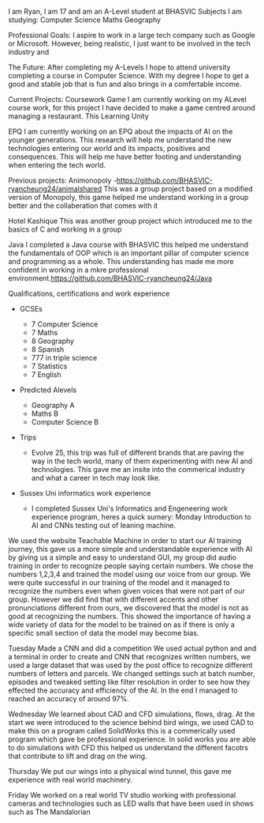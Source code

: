 I am Ryan, I am 17 and am an A-Level student at BHASVIC
Subjects I am studying:
Computer Science
Maths
Geography

Professional Goals:
I aspire to work in a large tech company such as Google or Microsoft. However, being realistic, I just want to be involved in the tech industry and 
  

The Future:
  After completing my A-Levels I hope to attend university completing a course in Computer Science. With my degree I hope to get a good and stable job that is fun and also brings in a comfertable income.

Current Projects:
  Coursework Game
    I am currently working on my ALevel course work, for this project I have decided to make a game centred around managing a restaurant. This 
  Learning Unity
  
EPQ
I am currently working on an EPQ about the impacts of AI on the younger generations. This research will help me understand the new technologies entering our world and its impacts, positives and consequences. This will help me have better footing and understanding when entering the tech world.


Previous projects:
  Animonopoly -https://github.com/BHASVIC-ryancheung24/animalshared
    This was a group project based on a modified version of Monopoly, this game helped me understand working in a group better and the collaberation that comes with it 
    
  Hotel Kashique
    This was another group project which introduced me to the basics of C and working in a group

Java
  I completed a Java course with BHASVIC this helped me understand the fundamentals of OOP which is an important pillar of computer science and programming as a whole. This understanding has made me more confident in working in a mkre professional environment.https://github.com/BHASVIC-ryancheung24/Java



Qualifications, certifications and work experience
  - GCSEs
       - 7 Computer Science
       - 7 Maths
       - 8 Geography
       - 8 Spanish
       - 777 in triple science
       - 7 Statistics
       - 7 English
       
         
  - Predicted Alevels
       - Geography A
       - Maths B
       - Computer Science B
  - Trips
       - Evolve 25, this trip was full of different brands that are paving the way in the tech world, many of them experimenting with new AI and technologies. This gave me an insite into the commerical industry and what a career in tech may look like.    
  
  - Sussex Uni informatics work experience
     - I completed Sussex Uni's Informatics and Engeneering work experience program, heres a quick sumery:
 Monday 
Introduction to AI and CNNs testing out of leaning machine.

We used the website Teachable Machine in order to start our AI training journey, this gave us a more simple and understandable experience with AI by  giving us a simple and easy to understand GUI, my group did audio training in order to recognize people saying certain numbers. We chose the numbers 1,2,3,4 and trained the model using our voice from our group. We were quite successful in our training of the model and it managed to recognize the numbers even when given voices that were not part of our group. However we did find that with different accents and other pronunciations different from ours, we discovered that the model is not as good at recognizing the numbers. This showed the importance of having a wide variety of data for the model to be trained on as if there is only a specific small section of data the model may become bias. 


Tuesday
Made a CNN and did a competition 
We used actual python and and a terminal in order to create and CNN that recognizes written numbers, we used a large dataset that was used by the post office to recognize different numbers of letters and parcels. We changed settings such at batch number, episodes and tweaked setting like filter resolution in order to see how they effected the accuracy and efficiency of the AI. In the end I managed to reached an accuracy of around 97%.

Wednesday 
We learned about CAD and CFD simulations, flows, drag.
At the start we were introduced to the science behind bird wings, we used CAD to make this on a program called SolidWorks this is a commerically used program which gave be professional experience.
In solid works you are able to do simulations with CFD this helped us understand the different facotrs that contribute to lift and drag on the wing.

Thursday
We put our wings into a physical wind tunnel, this gave me experience with real world machinery.

Friday
We worked on a real world TV studio working with professional cameras and technologies such as LED walls that have been used in shows such as The Mandalorian

    

<!--
**BHASVIC-ryancheung24/BHASVIC-ryancheung24** is a ✨ _special_ ✨ repository because its `README.md` (this file) appears on your GitHub profile.

Here are some ideas to get you started:

- 🔭 I’m currently working on ...
- 🌱 I’m currently learning ...
- 👯 I’m looking to collaborate on ...
- 🤔 I’m looking for help with ...
- 💬 Ask me about ...
- 📫 How to reach me: ...
- 😄 Pronouns: ...
- ⚡ Fun fact: ...
-->

